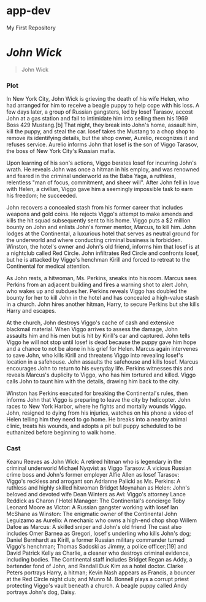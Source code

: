 # app-dev
My First Repository
# *John Wick*
> John Wick
### **Plot**
In New York City, John Wick is grieving the death of his wife Helen, who had arranged for him to receive a beagle puppy to help cope with his loss. A few days later, a group of Russian gangsters, led by Iosef Tarasov, accost John at a gas station and fail to intimidate him into selling them his 1969 Boss 429 Mustang.[b] That night, they break into John's home, assault him, kill the puppy, and steal the car. Iosef takes the Mustang to a chop shop to remove its identifying details, but the shop owner, Aurelio, recognizes it and refuses service. Aurelio informs John that Iosef is the son of Viggo Tarasov, the boss of New York City's Russian mafia.

Upon learning of his son's actions, Viggo berates Iosef for incurring John's wrath. He reveals John was once a hitman in his employ, and was renowned and feared in the criminal underworld as the Baba Yaga, a ruthless, relentless "man of focus, commitment, and sheer will". After John fell in love with Helen, a civilian, Viggo gave him a seemingly impossible task to earn his freedom; he succeeded.

John recovers a concealed stash from his former career that includes weapons and gold coins. He rejects Viggo's attempt to make amends and kills the hit squad subsequently sent to his home. Viggo puts a $2 million bounty on John and enlists John's former mentor, Marcus, to kill him. John lodges at the Continental, a luxurious hotel that serves as neutral ground for the underworld and where conducting criminal business is forbidden. Winston, the hotel's owner and John's old friend, informs him that Iosef is at a nightclub called Red Circle. John infiltrates Red Circle and confronts Iosef, but he is attacked by Viggo's henchman Kirill and forced to retreat to the Continental for medical attention.

As John rests, a hitwoman, Ms. Perkins, sneaks into his room. Marcus sees Perkins from an adjacent building and fires a warning shot to alert John, who wakes up and subdues her. Perkins reveals Viggo has doubled the bounty for her to kill John in the hotel and has concealed a high-value stash in a church. John hires another hitman, Harry, to secure Perkins but she kills Harry and escapes.

At the church, John destroys Viggo's cache of cash and extensive blackmail material. When Viggo arrives to assess the damage, John assaults him and his men but is hit by Kirill's car and captured. John tells Viggo he will not stop until Iosef is dead because the puppy gave him hope and a chance to not be alone in his grief for Helen. Marcus again intervenes to save John, who kills Kirill and threatens Viggo into revealing Iosef's location in a safehouse. John assaults the safehouse and kills Iosef. Marcus encourages John to return to his everyday life. Perkins witnesses this and reveals Marcus's duplicity to Viggo, who has him tortured and killed. Viggo calls John to taunt him with the details, drawing him back to the city.

Winston has Perkins executed for breaking the Continental's rules, then informs John that Viggo is preparing to leave the city by helicopter. John races to New York Harbor, where he fights and mortally wounds Viggo. John, resigned to dying from his injuries, watches on his phone a video of Helen telling him they need to go home. He breaks into a nearby animal clinic, treats his wounds, and adopts a pit bull puppy scheduled to be euthanized before beginning to walk home.
### **Cast**
Keanu Reeves as John Wick: A retired hitman who is legendary in the criminal underworld
Michael Nyqvist as Viggo Tarasov: A vicious Russian crime boss and John's former employer
Alfie Allen as Iosef Tarasov: Viggo's reckless and arrogant son
Adrianne Palicki as Ms. Perkins: A ruthless and highly skilled hitwoman
Bridget Moynahan as Helen: John's beloved and devoted wife
Dean Winters as Avi: Viggo's attorney
Lance Reddick as Charon / Hotel Manager: The Continental's concierge
Toby Leonard Moore as Victor: A Russian gangster working with Iosef
Ian McShane as Winston: The enigmatic owner of the Continental
John Leguizamo as Aurelio: A mechanic who owns a high-end chop shop
Willem Dafoe as Marcus: A skilled sniper and John's old friend
The cast also includes Omer Barnea as Gregori, Iosef's underling who kills John's dog; Daniel Bernhardt as Kirill, a former Russian military commander turned Viggo's henchman; Thomas Sadoski as Jimmy, a police officer;[19] and David Patrick Kelly as Charlie, a cleaner who destroys criminal evidence, including bodies. The Continental staff includes Bridget Regan as Addy, a bartender fond of John, and Randall Duk Kim as a hotel doctor. Clarke Peters portrays Harry, a hitman; Kevin Nash appears as Francis, a bouncer at the Red Circle night club; and Munro M. Bonnell plays a corrupt priest protecting Viggo's vault beneath a church. A beagle puppy called Andy portrays John's dog, Daisy.
